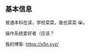 ## 基本信息

普通本科在读，学校菜菜，我也菜菜 😭。

操作系统爱好者（应该？

我的博客: https://s5n.xyz/

<!-- ## GitHub Status

![Anurag's GitHub stats](https://github-readme-stats.vercel.app/api?username=suoyuan666&show_icons=true) ![Top Langs](https://github-readme-stats.vercel.app/api/top-langs/?username=suoyuan666&hide=html,astro,typescript,css,javascript)

![](https://github-profile-summary-cards.vercel.app/api/cards/profile-details?username=suoyuan666) -->
